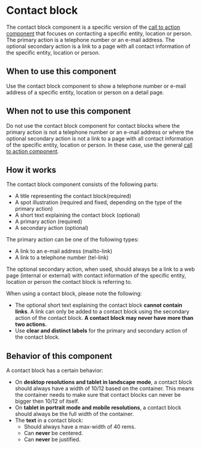 # Contact block

The contact block component is a specific version of the <a href="{{path './cta-block.html'}}">call to action component</a> that focuses on contacting a specific entity, location or person. The primary action is a telephone number or an e-mail address. The optional secondary action is a link to a page with all contact information of the specific entity, location or person.

## When to use this component

Use the contact block component to show a telephone number or e-mail address of a specific entity, location or person on a detail page.

## When not to use this component

Do not use the contact block component for contact blocks where the primary action is not a telephone number or an e-mail address or where the optional secondary action is not a link to a page with all contact information of the specific entity, location or person. In these case, use the general <a href="{{path './cta-block.html'}}">call to action component</a>.

## How it works

The contact block component consists of the following parts:

* A title representing the contact block(required)
* A spot illustration (required and fixed, depending on the type of the primary action)
* A short text explaining the contact block (optional)
* A primary action (required)
* A secondary action (optional)

The primary action can be one of the following types:

* A link to an e-mail address (mailto-link)
* A link to a telephone number (tel-link)

The optional secondary action, when used, should always be a link to a web page (internal or external) with contact information of the specific entity, location or person the contact block is referring to.

When using a contact block, please note the following:

* The optional short text explaining the contact block **cannot contain links**. A link can only be added to a contact block using the secondary action of the contact block. **A contact block may never have more than two actions.**
* Use **clear and distinct labels** for the primary and secondary action of the contact block.

## Behavior of this component

A contact block has a certain behavior:

* On **desktop resolutions and tablet in landscape mode**, a contact block should always have a width of 10/12 based on the container. This means the container needs to make sure that contact blocks can never be bigger then 10/12 of itself.
* On **tablet in portrait mode and mobile resolutions**, a contact block should always be the full width of the container.
* The **text** in a contact block:
   * Should always have a max-width of 40 rems.
   * Can **never** be centered.
   * Can **never** be justified.
